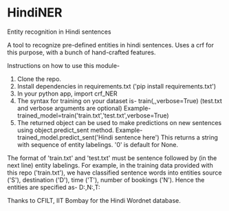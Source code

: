 # HindiNER
Entity recognition in Hindi sentences

A tool to recognize pre-defined entities in hindi sentences. Uses a crf for this purpose, with a bunch of hand-crafted features. 

Instructions on how to use this module-
1. Clone the repo.
2. Install dependencies in requirements.txt ('pip install requirements.txt')
3. In your python app, import crf_NER
4. The syntax for training on your dataset is- train(<file location of train.txt>,<file location of test.txt>,verbose=True)
(test.txt and verbose arguments are optional)
  Example- trained_model=train('train.txt','test.txt',verbose=True)
5. The returned object can be used to make predictions on new sentences using object.predict_sent method.
  Example- trained_model.predict_sent('Hindi sentence here')
  This returns a string with sequence of entity labelings. '0' is default for None.

The format of 'train.txt' and 'test.txt' must be sentence followed by (in the next line) entity labelings.
For example, in the training data provided with this repo ('train.txt'), we have classified sentence words into entities source ('S'), destination ('D'), time ('T'), number of bookings ('N'). Hence the entities are specified as- D:<word>,N:<word>,T:<word>

Thanks to CFILT, IIT Bombay for the Hindi Wordnet database.
